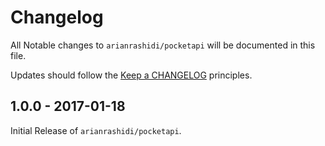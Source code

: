 # Changelog

All Notable changes to `arianrashidi/pocketapi` will be documented in this file.

Updates should follow the [Keep a CHANGELOG](http://keepachangelog.com/) principles.

## 1.0.0 - 2017-01-18

Initial Release of `arianrashidi/pocketapi`.

<!--
### Added
- Nothing

### Deprecated
- Nothing

### Fixed
- Nothing

### Removed
- Nothing

### Security
- Nothing
-->

